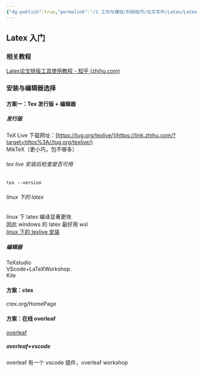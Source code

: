 ```yaml
---
{"dg-publish":true,"permalink":"/1 工作与赚钱/科研技巧/论文写作/Latex/Latex/","title":"Latex"}
---
```



## Latex 入门
### 相关教程
[Latex论文排版工具使用教程 - 知乎 (zhihu.com)](https://zhuanlan.zhihu.com/p/64471104?ivk_sa=1024320u)
### 安装与编辑器选择
#### 方案一：Tex 发行版 + 编辑器
##### 发行版
TeX Live 下载网址：[https://tug.org/texlive/](https://link.zhihu.com/?target=https%3A//tug.org/texlive/)  
MikTeX（更小巧，包不够多）
###### tex live 安装后检查是否可用
```shell
tex --version
```
###### linux 下的 latex
linux 下 latex 编译显著更快  
因此 windows 的 latex 最好用 wsl  
[linux 下的 texlive 安装](../../../../3%20计算机/创建、效率与技巧/linux/linux软件/具体软件/linux%20texlive.md)
##### 编辑器
TeXstudio  
VScode+LaTeXWorkshop.  
Kile
#### 方案：ctex
ctex.org/HomePage
#### 方案：在线 overleaf
[overleaf](latex联动/overleaf.md)
##### overleaf+vscode
overleaf 有一个 vscode 插件，overleaf workshop
